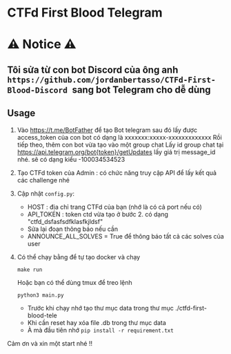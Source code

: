 # CTFd First Blood Telegram

# ⚠️ Notice ⚠️
Tôi sửa từ con bot Discord của ông anh ```https://github.com/jordanbertasso/CTFd-First-Blood-Discord ```sang bot Telegram cho dễ dùng 
---



## Usage
1. Vào https://t.me/BotFather để tạo Bot telegram
    sau đó lấy được access_token của con bot có dạng là xxxxxxx:xxxxx-xxxxxxxxxxxxx
    Rồi tiếp theo, thêm con bot vừa tạo vào một group chat 
    Lấy id group chat tại https://api.telegram.org/bot{token}/getUpdates lấy giá trị message_id nhé. sẽ có dạng kiểu -100034534523 


2. Tạo CTFd token của Admin : có chức năng truy cập API để lấy kết quả các challenge nhé

3. Cập nhật `config.py`:
    - HOST : địa chỉ trang CTFd của bạn (nhớ là có cả port nếu có)
    - API_TOKEN : token ctd vừa tạo ở bước 2. có dạng "ctfd_dsfasfsdfklasfkjldsf"
    - Sửa lại đoạn thông báo nếu cần
    - ANNOUNCE_ALL_SOLVES = True để thông báo tất cả các solves của user


4. Có thể chạy bằng để tự tạo docker và chạy
    ```
    make run
    ```
    Hoặc bạn có thể dùng tmux để treo lệnh
    ```
    python3 main.py
    ```

    - Trước khi chạy nhớ tạo thư mục data trong thư mục ./ctfd-first-blood-tele
    - Khi cần reset hay xóa file .db trong thư mục data
    - À mà đầu tiên nhớ ```pip install -r requirement.txt```


Cảm ơn và xin một start nhé !!